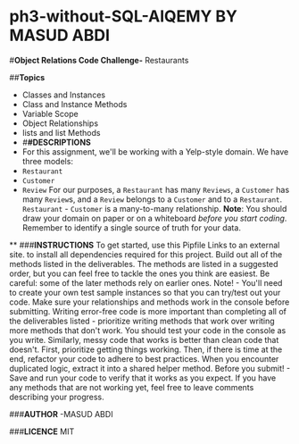 # ph3-without-SQL-AlQEMY BY MASUD ABDI
#**Object Relations Code Challenge-** Restaurants 

##**Topics**
- Classes and Instances
- Class and Instance Methods
- Variable Scope
- Object Relationships
- lists and list Methods
- #**#DESCRIPTIONS**
- For this assignment, we'll be working with a Yelp-style domain.
We have three models:
- `Restaurant`
- `Customer`
- `Review`
For our purposes, a `Restaurant` has many `Reviews`, a `Customer` has many `Review`s, and a `Review` belongs to a `Customer` and to a `Restaurant`.
`Restaurant` - `Customer` is a many-to-many relationship.
**Note**: You should draw your domain on paper or on a whiteboard _before you start coding_. Remember to identify a single source of truth for your data.

**
###**INSTRUCTIONS**
To get started, use this Pipfile
Links to an external site. to install all dependencies required for this project.
Build out all of the methods listed in the deliverables. The methods are listed in a suggested order, but you can feel free to tackle the ones you think are easiest. Be careful: some of the later methods rely on earlier ones.
Note!  - You'll need to create your own test sample instances so that you can try/test out your code. Make sure your relationships and methods work in the console before submitting.
Writing error-free code is more important than completing all of the deliverables listed - prioritize writing methods that work over writing more methods that don't work. You should test your code in the console as you write.
Similarly, messy code that works is better than clean code that doesn't. First, prioritize getting things working. Then, if there is time at the end, refactor your code to adhere to best practices. When you encounter duplicated logic, extract it into a shared helper method.
Before you submit! - Save and run your code to verify that it works as you expect. If you have any methods that are not working yet, feel free to leave comments describing your progress.

###**AUTHOR**
-MASUD ABDI 

###**LICENCE**
MIT
